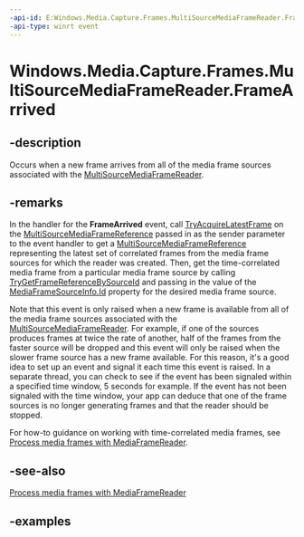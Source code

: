 ```yaml
---
-api-id: E:Windows.Media.Capture.Frames.MultiSourceMediaFrameReader.FrameArrived
-api-type: winrt event
---
```


<!-- Event syntax.
public event TypedEventHandler FrameArrived<MultiSourceMediaFrameReader, MultiSourceMediaFrameArrivedEventArgs>
-->

# Windows.Media.Capture.Frames.MultiSourceMediaFrameReader.FrameArrived

## -description
Occurs when a new frame arrives from all of the media frame sources associated with the [MultiSourceMediaFrameReader](multisourcemediaframereader.md).

## -remarks
In the handler for the **FrameArrived** event, call [TryAcquireLatestFrame](mediaframereader_tryacquirelatestframe_612769713.md) on the [MultiSourceMediaFrameReference](./multisourcemediaframereference.md) passed in as the sender parameter to the event handler to get a [MultiSourceMediaFrameReference](multisourcemediaframereference.md) representing the latest set of correlated frames from the media frame sources for which the reader was created. Then, get the time-correlated media frame from a particular media frame source by calling [TryGetFrameReferenceBySourceId](.\multisourcemediaframereference_trygetframereferencebysourceid_1428642806.md) and passing in the value of the [MediaFrameSourceInfo.Id](./mediaframesourceinfo_id.md) property for the desired media frame source.

Note that this event is only raised when a new frame is available from all of the media frame sources associated with the [MultiSourceMediaFrameReader](multisourcemediaframereader.md). For example, if one of the sources produces frames at twice the rate of another, half of the frames from the faster source will be dropped and this event will only be raised when the slower frame source has a new frame available.  For this reason, it's a good idea to set up an event and signal it each time this event is raised. In a separate thread, you can check to see if the event has been signaled within a specified time window, 5 seconds for example. If the event has not been signaled with the time window, your app can deduce that one of the frame sources is no longer generating frames and that the reader should be stopped. 

For how-to guidance on working with time-correlated media frames, see [Process media frames with MediaFrameReader](https://msdn.microsoft.com/windows/uwp/audio-video-camera/process-media-frames-with-mediaframereader).


## -see-also
[Process media frames with MediaFrameReader](https://msdn.microsoft.com/windows/uwp/audio-video-camera/process-media-frames-with-mediaframereader)

## -examples


